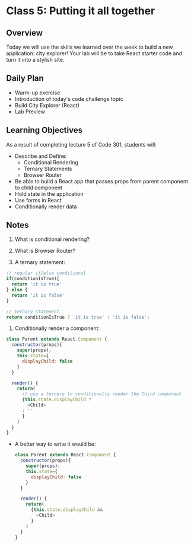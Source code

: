 # Class 5: Putting it all together

## Overview

Today we will use the skills we learned over the week to build a new application: city explorer! Your lab will be to take React starter code and turn it into a stylish site.

## Daily Plan

- Warm-up exercise
- Introduction of today's code challenge topic
- Build City Explorer (React)
- Lab Preview

## Learning Objectives

As a result of completing lecture 5 of Code 301, students will:

- Describe and Define:
  - Conditional Rendering
  - Ternary Statements
  - Browser Router
- Be able to build a React app that passes props from parent component to child component
- Hold state in the application
- Use forms in React
- Conditionally render data

## Notes

1. What is conditional rendering?

1. What is Browser Router?

1. A ternary statement:

  ```javaScript
  // regular if/else conditional
  if(conditionIsTrue){
    return 'it is true'
  } else {
    return 'it is false'
  }

  // ternary statement
  return conditionIsTrue ? 'it is true' : 'it is false';
  ```

1. Conditionally render a component:

  ```javaScript
  class Parent extends React.Component {
    constructor(props){
      super(props);
      this.state={
        displayChild: false
      }
    }

    render() {
      return(
        // use a ternary to conditionally render the Child component
        {this.state.displayChild ? 
          <Child>
        : ''
        }
      )
    }
  }
  ```

- A better way to write it would be:

  ```javaScript
  class Parent extends React.Component {
    constructor(props){
      super(props);
      this.state={
        displayChild: false
      }
    }

    render() {
      return(
        {this.state.displayChild &&
          <Child>
        }
      )
    }
  }
  ```
  